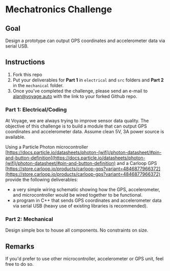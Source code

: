 # Mechatronics Challenge

## Goal
Design a prototype can output GPS coordinates and accelerometer data via serial USB.

## Instructions
1. Fork this repo
2. Put your deliverables for **Part 1** in `electrical` and `src` folders and **Part 2** in the `mechanical` folder.
3. Once you've completed the challenge, please send an e-mail to alan@voyage.auto with the link to your forked Github repo.

### Part 1: Electrical/Coding
At Voyage, we are always trying to improve sensor data quality.  The objective of this challenge is to build a module that can output GPS coordinates and accelerometer data.  Assume clean 5V, 3A power source is available.     

Using a Particle Photon microcontroller [https://docs.particle.io/datasheets/photon-(wifi)/photon-datasheet/#pin-and-button-definition](https://docs.particle.io/datasheets/photon-(wifi)/photon-datasheet/#pin-and-button-definition) and a Carloop GPS [https://store.carloop.io/products/carloop-gps?variant=4846877966372](https://store.carloop.io/products/carloop-gps?variant=4846877966372) provide the following deliverables:

- a very simple wiring schematic showing how the GPS, accelerometer, and microcontroller would be wired together to be functional.
- a program in C++ that sends GPS coordinates and accelerometer data via serial USB (heavy use of existing libraries is recommended).

### Part 2: Mechanical
Design simple box to house all components. No constraints on size.

## Remarks
If you'd prefer to use other microcontroller, accelerometer or GPS unit, feel free to do so.
